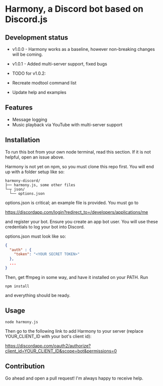 # Harmony, a Discord bot based on Discord.js

## Development status

* v1.0.0 - Harmony works as a baseline, however non-breaking changes will be coming.
* v1.0.1 - Added multi-server support, fixed bugs

* TODO for v1.0.2:
 * Recreate modtool command list
 * Update help and examples

## Features
* Message logging
* Music playback via YouTube with multi-server support

## Installation

To run this bot from your own node terminal, read this section. If it is not helpful, open an issue above.

Harmony is not yet on npm, so you must clone this repo first. You will end up with a folder setup like so:

```
harmony-discord/
├── harmony.js, some other files
└─┬ json/
  └── options.json
```

options.json is critical; an example file is provided. You must go to

https://discordapp.com/login?redirect_to=/developers/applications/me

and register your bot. Ensure you create an app bot user. You will use these credentials to log your bot into Discord.

options.json must look like so:
```json
{
  "auth" : {
    "token": "<YOUR SECRET TOKEN>"
  },
  ...
}
```
Then, get ffmpeg in some way, and have it installed on your PATH. Run
```
npm install
```

and everything should be ready.

## Usage

```
node harmony.js
```

Then go to the following link to add Harmony to your server (replace YOUR_CLIENT_ID with your bot's client id):

https://discordapp.com/oauth2/authorize?client_id=YOUR_CLIENT_ID&scope=bot&permissions=0

## Contribution

Go ahead and open a pull request! I'm always happy to receive help.
